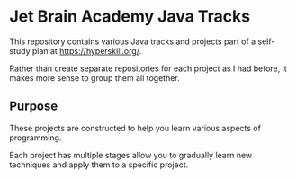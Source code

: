 # Jet Brain Academy Java Tracks

This repository contains various Java tracks and projects part of a self-study plan at https://hyperskill.org/.

Rather than create separate repositories for each project as I had before, it makes more sense to group them all together.

## Purpose

These projects are constructed to help you learn various aspects of programming.

Each project has multiple stages allow you to gradually learn new techniques and apply them to a specific project.
